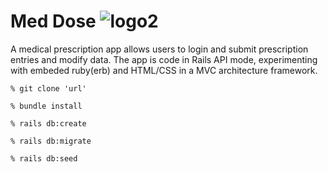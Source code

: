 # Med Dose   ![logo2](https://user-images.githubusercontent.com/25704348/234768015-2203b345-ebc7-4b02-9e5c-bc63ce63efa9.png)
A medical prescription app allows users to login and submit prescription entries and modify data. 
The app is code in Rails API mode, experimenting with embeded ruby(erb) and HTML/CSS in a MVC architecture framework.

```% git clone 'url'```

```% bundle install```

```% rails db:create```

```% rails db:migrate```

```% rails db:seed```

